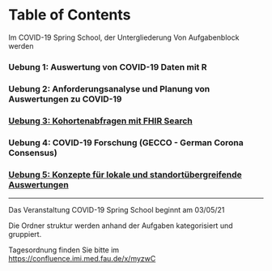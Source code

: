 # Table of Contents 
Im COVID-19 Spring School, der Untergliederung Von Aufgabenblock werden
###  Uebung 1: Auswertung von COVID-19 Daten mit R

###  Uebung 2: Anforderungsanalyse und Planung von Auswertungen zu COVID-19

###  [Uebung 3: Kohortenabfragen mit FHIR Search](./uebung-3/)

###  Uebung 4: COVID-19 Forschung (GECCO - German Corona Consensus) 

###  [Uebung 5: Konzepte für lokale und standortübergreifende Auswertungen](./uebung-5/)
--- 
Das Veranstaltung COVID-19 Spring School beginnt am 03/05/21

Die Ordner struktur werden anhand der Aufgaben kategorisiert und gruppiert.

Tagesordnung finden Sie bitte im https://confluence.imi.med.fau.de/x/myzwC


